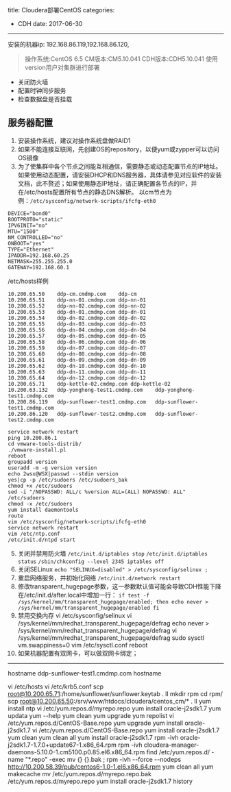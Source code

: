 title: Cloudera部署CentOS
categories: 
- CDH
date: 2017-06-30
---
安装的机器ip:
192.168.86.119,192.168.86.120,

>操作系统:CentOS 6.5
>CM版本:CM5.10.041
>CDH版本:CDH5.10.041
>使用version用户对集群进行部署

- 关闭防火墙
- 配置时钟同步服务
- 检查数据盘是否挂载

## 服务器配置
1.  安装操作系统，建议对操作系统盘做RAID1
2.  如果不能连接互联网，先创建OS的repository，以便yum或zypper可以访问OS镜像
3.  为了使集群中各个节点之间能互相通信，需要静态或动态配置节点的IP地址。如果使用动态配置，请安装DHCP和DNS服务器，具体请参见对应软件的安装文档，此不赘述；如果使用静态IP地址，请正确配置各节点的IP，并在/etc/hosts配置所有节点的静态DNS解析。
以cm节点为例：`/etc/sysconfig/network-scripts/ifcfg-eth0`

```
DEVICE="bond0"
BOOTPROTO="static"
IPV6INIT="no"
MTU="1500"
NM_CONTROLLED="no"
ONBOOT="yes"
TYPE="Ethernet"
IPADDR=192.168.60.25
NETMASK=255.255.255.0
GATEWAY=192.168.60.1
```

/etc/hosts样例
```
10.200.65.50    ddp-cm.cmdmp.com    ddp-cm
10.200.65.51    ddp-nn-01.cmdmp.com ddp-nn-01
10.200.65.52    ddp-nn-02.cmdmp.com ddp-nn-02
10.200.65.53    ddp-dn-01.cmdmp.com ddp-dn-01
10.200.65.54    ddp-dn-02.cmdmp.com ddp-dn-02
10.200.65.55    ddp-dn-03.cmdmp.com ddp-dn-03
10.200.65.56    ddp-dn-04.cmdmp.com ddp-dn-04
10.200.65.57    ddp-dn-05.cmdmp.com ddp-dn-05
10.200.65.58    ddp-dn-06.cmdmp.com ddp-dn-06
10.200.65.59    ddp-dn-07.cmdmp.com ddp-dn-07
10.200.65.60    ddp-dn-08.cmdmp.com ddp-dn-08
10.200.65.61    ddp-dn-09.cmdmp.com ddp-dn-09
10.200.65.62    ddp-dn-10.cmdmp.com ddp-dn-10
10.200.65.63    ddp-dn-11.cmdmp.com ddp-dn-11
10.200.65.64    ddp-dn-12.cmdmp.com ddp-dn-12
10.200.65.71    ddp-kettle-02.cmdmp.com ddp-kettle-02
10.200.63.132   ddp-yonghong-test1.cmdmp.com    ddp-yonghong-test1.cmdmp.com
10.200.86.119   ddp-sunflower-test1.cmdmp.com   ddp-sunflower-test1.cmdmp.com
10.200.86.120   ddp-sunflower-test2.cmdmp.com   ddp-sunflower-test2.cmdmp.com
```

```
service network restart
ping 10.200.86.1
cd vmware-tools-distrib/
./vmware-install.pl 
reboot
groupadd version
useradd -m -g version version
echo 2wsx@WSX|passwd --stdin version
yes|cp -p /etc/sudoers /etc/sudoers_bak
chmod +x /etc/sudoers
sed -i "/NOPASSWD: ALL/c %version ALL=(ALL) NOPASSWD: ALL" /etc/sudoers
chmod -x /etc/sudoers
yum install daemontools
route
vim /etc/sysconfig/network-scripts/ifcfg-eth0
service network restart
vim /etc/ntp.conf 
/etc/init.d/ntpd start
```

5. 关闭并禁用防火墙
`/etc/init.d/iptables stop`
`/etc/init.d/iptables status`
`/sbin/chkconfig --level 2345 iptables off`
6. 关闭SELinux
`echo "SELINUX=disabled" > /etc/sysconfig/selinux ;`
7. 重启网络服务，并初始化网络
`/etc/init.d/network restart`
8. 修改transparent_hugepage参数，这一参数默认值可能会导致CDH性能下降
在/etc/init.d/after.local中增加一行：
`if test -f /sys/kernel/mm/transparent_hugepage/enabled; then echo never > /sys/kernel/mm/transparent_hugepage/enabled fi `
9. 禁用交换内存
vi /etc/sysconfig/selinux 
vi /sys/kernel/mm/redhat_transparent_hugepage/defrag 
echo never > /sys/kernel/mm/redhat_transparent_hugepage/defrag
vi /sys/kernel/mm/redhat_transparent_hugepage/defrag 
sudo sysctl vm.swappiness=0
vim /etc/sysctl.conf 
reboot 
4. 如果机器配置有双网卡，可以做双网卡绑定；

---





hostname ddp-sunflower-test1.cmdmp.com
hostname 

vi /etc/hosts
vi /etc/krb5.conf 
scp root@10.200.65.71:/home/sunflower/sunflower.keytab .
ll
mkdir rpm
cd rpm/
scp root@10.200.65.50:/srv/www/htdocs/cloudera/centos_cm/* .
ll
yum install ntp
vi /etc/yum.repos.d/myrepo.repo
yum install oracle-j2sdk1.7
yum updata
yum --help
yum clean
yum upgrade
yum repolist
vi /etc/yum.repos.d/CentOS-Base.repo 
yum upgrade
yum install oracle-j2sdk1.7
vi /etc/yum.repos.d/CentOS-Base.repo 
yum install oracle-j2sdk1.7
yum clean
yum clean all
yum install oracle-j2sdk1.7
rpm -ivh oracle-j2sdk1.7-1.7.0+update67-1.x86_64.rpm 
rpm -ivh cloudera-manager-daemons-5.10.0-1.cm5100.p0.85.el6.x86_64.rpm 
find /etc/yum.repos.d/ -name "*.repo" -exec mv {} {}.bak \; 
rpm -ivh --force --nodeps http://10.200.58.39/pub/centos6-1.0-1.el6.x86_64.rpm 
yum clean all 
yum makecache 
mv /etc/yum.repos.d/myrepo.repo.bak /etc/yum.repos.d/myrepo.repo
yum install oracle-j2sdk1.7
history 
